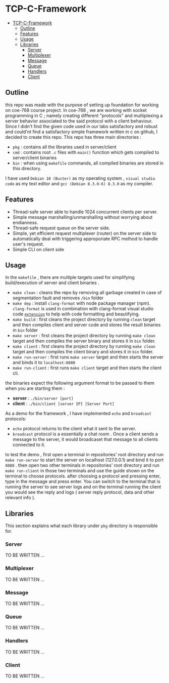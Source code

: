 # TCP-C-Framework

- [TCP-C-Framework](#tcp-c-framework)
  - [Outline](#outline)
  - [Features](#features)
  - [Usage](#usage)
  - [Libraries](#libraries)
    - [Server](#server)
    - [Multiplexer](#multiplexer)
    - [Message](#message)
    - [Queue](#queue)
    - [Handlers](#handlers)
    - [Client](#client)

## Outline

this repo was made with the purpose of setting up foundation for working on coe-768 course project. In coe-768 , we are working with socket programming in C ; namely creating different "protocols" and multiplexing a server behavior associated to the said protocol with a client behaviour. Since I didn't find the given code used in our labs satisfactory and robust and could'nt find a satisfactory simple framework written in c on github, I decided to create this repo. 
This repo has three main directories :

- `pkg` : contains all the libraries used in server/client
- `cmd` : contains root `.c` files with `main()` function which gets compiled to server/client binaries
- `bin` : when using `makefile` commands, all compiled binaries are stored in this directory.

I have used `Debian 10 (Buster)` as my operating system , `visual studio code` as my text editor and `gcc (Debian 8.3.0-6) 8.3.0` as my compiler.

## Features

- Thread-safe server able to handle 1024 concurrent clients per server.
- Simple message marshalling/unmarshalling without worrying about endianness.
- Thread-safe request queue on the server side.
- Simple, yet efficient request multiplexer (router) on the server side to automatically deal with triggering approporiate RPC method to handle user's request. 
- Simple CLI on client side

## Usage

In the `makefile` , there are multiple targets used for simplifying build/execution of server and client binaries .

- `make clean` : cleans the repo by removing all garbage created in case of segmentation fault and removes `/bin` folder
- `make dep` : install `clang-format` with node package manager (npm). `clang-format` is used in combination with clang-format visual studio code [`extension`](https://marketplace.visualstudio.com/items?itemName=xaver.clang-format) to help with code formatting and beautifying.
- `make build` : first cleans the project directory by running `clean` target and then compiles client and server code and stores the result binaries in `bin` folder
- `make server` : first cleans the project directory by running `make clean` target and then compiles the server binary and stores it in `bin` folder.
- `make client` : first cleans the project directory by running `make clean` target and then compiles the client binary and stores it in `bin` folder.
- `make run-server` : first runs `make server` target and then starts the server and binds it to `localhost:8080`
- `make run-client` : first runs `make client` target and then starts the client cli. 

the binaries expect the following argument format to be passed to them when you are starting them : 

- **server** : `./bin/server [port]`
- **client** : `./bin/client [server IP] [Server Port]`

As a demo for the framework , I have implemented `echo` and `broadcast` protocols: 
- `echo` protocol returns to the client what it sent to the server.
- `broadcast` protocol is a essentially a chat room . Once a client sends a message to the server, it would broadcaset that message to all clients connected to it. 

to test the demo , first open a terminal in repositories' root directory and run `make run-server` to start the server on localhost (127.0.0.1) and bind it to port `8080` . then open two other terminals in repositories' root directory and run `make run-client` in those two terminals and use the guide shown on the terminal to choose protocols. after choosing a protocol and pressing enter, type in the message and press enter. You can switch to the terminal that is running the server to see server logs and on the terminal running the client you would see the reply and logs ( server reply protocol, data and other relevant info ).


## Libraries

This section explains what each library under `pkg` directory is responsible for. 

### Server

TO BE WRITTEN ... 

### Multiplexer

TO BE WRITTEN ... 

### Message

TO BE WRITTEN ... 

### Queue

TO BE WRITTEN ... 

### Handlers

TO BE WRITTEN ... 

### Client

TO BE WRITTEN ... 
